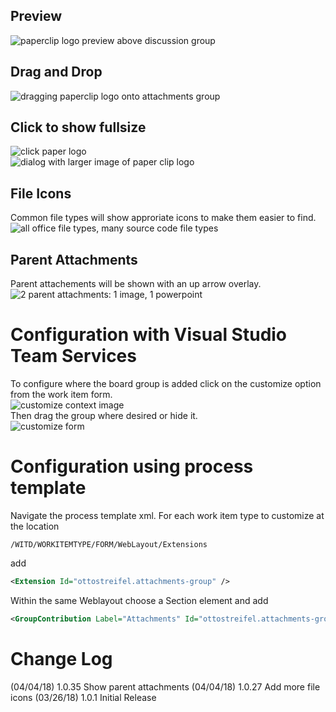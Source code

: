 ## Preview
![paperclip logo preview above discussion group](img/preview.png)
## Drag and Drop
![dragging paperclip logo onto attachments group](img/dragAndDrop.png)
## Click to show fullsize
![click paper logo](img/clickThumbnail.png)  
![dialog with larger image of paper clip logo](img/largerPreview.png)

## File Icons
Common file types will show approriate icons to make them easier to find.
![all office file types, many source code file types](img/availableIcons.png)

## Parent Attachments
Parent attachements will be shown with an up arrow overlay.
![2 parent attachments: 1 image, 1 powerpoint](img/parentAttachments.png)

# Configuration with Visual Studio Team Services 

To configure where the board group is added click on the customize option from the work item form.  
![customize context image](img/customizeToolbar.png)  
Then drag the group where desired or hide it.  
![customize form](img/customizeForm.png)

# Configuration using process template

Navigate the process template xml.
For each work item type to customize at the location 
```xpath
/WITD/WORKITEMTYPE/FORM/WebLayout/Extensions
```
add 
```xml
<Extension Id="ottostreifel.attachments-group" />
```
Within the same Weblayout choose a Section element and add
```xml
<GroupContribution Label="Attachments" Id="ottostreifel.attachments-group.attachments-group"/>
```

# Change Log
(04/04/18) 1.0.35 Show parent attachments
(04/04/18) 1.0.27 Add more file icons
(03/26/18) 1.0.1 Initial Release

